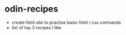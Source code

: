 # odin-recipes
- create html site to practise basic html / css comnands
- list of top 3 recipes I like 